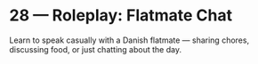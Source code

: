 # 28 — Roleplay: Flatmate Chat

Learn to speak casually with a Danish flatmate — sharing chores, discussing food, or just chatting about the day.